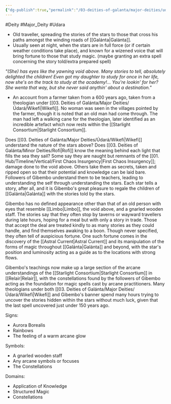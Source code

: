 ```yaml
---
{"dg-publish":true,"permalink":"/03-deities-of-galanta/major-deities/udara/gibembo/","created":"2025-02-09T22:47:11.871+00:00","updated":"2025-02-09T23:30:32.075+00:00"}
---
```


#Deity #Major_Deity #Udara 

- Old traveller, spreading the stories of the stars to those that cross his paths amongst the winding roads of [[Galánta\|Galánta]].
- Usually seen at night, when the stars are in full force (or if certain weather conditions take place), and known for a wizened voice that will bring fortune to those that study magic. (maybe granting an extra spell concerning the story told/extra prepared spell)

*"(She) has eyes like the yawning void above. Many stories to tell, absolutely delighted the children! Even got my daughter to study for once in her life, now she's on the track to study at the academy!... You're lookin' for her? She wenta that way, but she never said anythin' about a destination."*
- An account from a farmer taken from a 600 years ago, taken from a theologian under [[03. Deities of Galánta/Major Deities/Údará/Wikefi\|Wikefi]]. No woman was seen in the villages pointed by the farmer, though it is noted that an old man had come through. The man had left a walking cane for the theologian, later identified as an incredible artefact which now rests within the [[Starlight Consortium\|Starlight Consortium]].

Does [[03. Deities of Galánta/Major Deities/Údará/Wikefi\|Wikefi]] understand the nature of the stars above? Does [[03. Deities of Galánta/Minor Deities/Rofi\|Rofi]] know the meaning behind each light that fills the sea they sail? Some say they are naught but remnants of the [[01. Hub/Timeline/Vertical/First Chaos Insurgency\|First Chaos Insurgency]]; damage done to the void above. Others take them as secrets, taken and ripped open so that their potential and knowledge can be laid bare. Followers of Gibembo understand them to be teachers, leading to understanding the self through understanding the stars. Each star tells a story, after all, and it is Gibembo's great pleasure to regale the children of [[Galánta\|Galánta]] with the stories told by the stars.

Gibembo has no defined appearance other than that of an old person with eyes that resemble [[Limbo\|Limbo]], the void above, and a gnarled wooden staff. The stories say that they often stop by taverns or wayward travellers during late hours, hoping for a meal but with only a story in trade. Those that accept the deal are treated kindly to as many stories as they could handle, and find themselves awaking to a boon. Though never specified, they often tell of auspicious fortune. One such fortune comes in the discovery of the [[Astral Current\|Astral Current]] and its manipulation of the forms of magic throughout [[Galánta\|Galánta]] and beyond, with the star's position and luminosity acting as a guide as to the locations with strong flows.

Gibembo's teachings now make up a large section of the arcane understandings of the [[Starlight Consortium\|Starlight Consortium]] in [[Relair\|Relair]], with the constellations found by the followers of Gibembo acting as the foundation for magic spells cast by arcane practitioners. Many theologians under both [[03. Deities of Galánta/Major Deities/Údará/Wikefi\|Wikefi]] and Gibembo's banner spend many hours trying to uncover the stories hidden within the stars without much luck, given that the last spell uncovered just under 150 years ago.

Signs:
- Aurora Borealis
- Rainbows
- The feeling of a warm arcane glow

Symbols:
- A gnarled wooden staff
- Any arcane symbols or focuses
- The Constellations

Domains:
- Application of Knowledge
- Structured Magic
- Constellations


